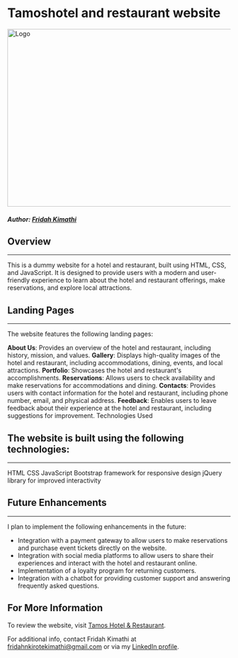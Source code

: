 # Tamoshotel and restaurant website

<img src="https://fridahkimathi.github.io/Tamos-hotel-and-restaurant/Pictures/3.jpg" alt="Logo" width="750" height="400">

##### **Author**: [Fridah Kimathi](mailto:fridahnkirotekimathi@gmail.com)

## Overview
***
This is a dummy website for a hotel and restaurant, built using HTML, CSS, and JavaScript. It is designed to provide users with a modern and user-friendly experience to learn about the hotel and restaurant offerings, make reservations, and explore local attractions.

## Landing Pages
***
The website features the following landing pages:

**About Us**: Provides an overview of the hotel and restaurant, including history, mission, and values.
**Gallery**: Displays high-quality images of the hotel and restaurant, including accommodations, dining, events, and local attractions.
**Portfolio**: Showcases the hotel and restaurant's accomplishments.
**Reservations**: Allows users to check availability and make reservations for accommodations and dining.
**Contacts**: Provides users with contact information for the hotel and restaurant, including phone number, email, and physical address.
**Feedback**: Enables users to leave feedback about their experience at the hotel and restaurant, including suggestions for improvement.
Technologies Used

## The website is built using the following technologies:
***
HTML
CSS
JavaScript
Bootstrap framework for responsive design
jQuery library for improved interactivity

## Future Enhancements
***
I plan to implement the following enhancements in the future:

* Integration with a payment gateway to allow users to make reservations and purchase event tickets directly on the website.
* Integration with social media platforms to allow users to share their experiences and interact with the hotel and restaurant online.
* Implementation of a loyalty program for returning customers.
* Integration with a chatbot for providing customer support and answering frequently asked questions.

## For More Information

To review the website, visit [Tamos Hotel & Restaurant](https://fridahkimathi.github.io/Tamos-hotel-and-restaurant/).

For additional info, contact Fridah Kimathi at [fridahnkirotekimathi@gmail.com](mailto:fridahnkirotekimathi@gmail.com) or via my [LinkedIn profile](https://www.linkedin.com/in/fridah-kimathi-91608418b/).
